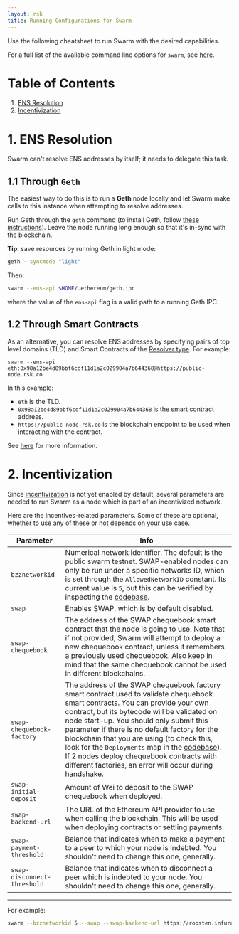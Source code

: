 ```yaml
---
layout: rsk
title: Running Configurations for Swarm
---
```


Use the following cheatsheet to run Swarm with the desired capabilities.

For a full list of the available command line options for `swarm`, see [here](https://swarm-guide.readthedocs.io/en/latest/node_operator.html#general-configuration-parameters).

# Table of Contents
1. [ENS Resolution](#1-ens-resolution)
2. [Incentivization](#2-incentivization)


# 1. ENS Resolution

Swarm can't resolve ENS addresses by itself; it needs to delegate this task. 

## 1.1 Through `Geth`

The easiest way to do this is to run a **Geth** node locally and let Swarm make calls to this instance when attempting to resolve addresses.

Run Geth through the `geth` command (to install Geth, follow [these instructions](https://geth.ethereum.org/docs/install-and-build/installing-geth)). Leave the node running long enough so that it's in-sync with the blockchain.

**Tip**: save resources by running Geth in light mode:

```sh
geth --syncmode "light"
```

Then:

```sh
swarm --ens-api $HOME/.ethereum/geth.ipc
```

where the value of the `ens-api` flag is a valid path to a running Geth IPC.

## 1.2 Through Smart Contracts

As an alternative, you can resolve ENS addresses by specifying pairs of top level domains (TLD) and Smart Contracts of the [Resolver type](https://docs.ens.domains/#ens-architecture). For example:

```shell
swarm --ens-api eth:0x98a12be4d89bbf6cdf11d1a2c029904a7b644368@https://public-node.rsk.co
```

In this example:
- `eth` is the TLD.
- `0x98a12be4d89bbf6cdf11d1a2c029904a7b644368` is the smart contract address.
- `https://public-node.rsk.co` is the blockchain endpoint to be used when interacting with the contract.

See [here](https://swarm-guide.readthedocs.io/en/latest/node_operator.html#using-swarm-together-with-the-testnet-ens) for more information.

# 2. Incentivization

Since <a href="../../../incentives/">incentivization</a> is not yet enabled by default, several parameters are needed to run Swarm as a node which is part of an incentivized network. 

Here are the incentives-related parameters. Some of these are optional, whether to use any of these or not depends on your use case.

| Parameter | Info |
|---|---|
| `bzznetworkid` | Numerical network identifier. The default is the public swarm testnet. SWAP-enabled nodes can only be run under a specific networks ID, which is set through the `AllowedNetworkID` constant. Its current value is `5`, but this can be verified by inspecting the [codebase](https://github.com/ethersphere/swarm).  |
| `swap` | Enables SWAP, which is by default disabled. |
| `swap-chequebook` | The address of the SWAP chequebook smart contract that the node is going to use. Note that if not provided, Swarm will attempt to deploy a new chequebook contract, unless it remembers a previously used chequebook. Also keep in mind that the same chequebook cannot be used in different blockchains. |
| `swap-chequebook-factory` | The address of the SWAP chequebook factory smart contract used to validate chequebook smart contracts. You can provide your own contract, but its bytecode will be validated on node start-up. You should only submit this parameter if there is no default factory for the blockchain that you are using (to check this, look for the `Deployments` map in the [codebase](https://github.com/ethersphere/swarm)). If 2 nodes deploy chequebook contracts with different factories, an error will occur during handshake. |
| `swap-initial-deposit` | Amount of Wei to deposit to the SWAP chequebook when deployed. |
| `swap-backend-url` | The URL of the Ethereum API provider to use when calling the blockchain. This will be used when deploying contracts or settling payments. |
| `swap-payment-threshold` | Balance that indicates when to make a payment to a peer to which your node is indebted. You shouldn't need to change this one, generally. |
| `swap-disconnect-threshold` | Balance that indicates when to disconnect a peer which is indebted to your node. You shouldn't need to change this one, generally. |

------

For example:

```sh
swarm --bzznetworkid 5 --swap --swap-backend-url https://ropsten.infura.io/E4bWUMMVp0qItxErZ69u --swap-initial-deposit 500000000000 --swap-chequebook-factory 0x41ca78f7fd9e745beabb2145a9ffd60992a96a28
```
